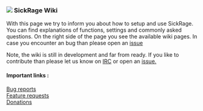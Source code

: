 ### ![](https://avatars2.githubusercontent.com/u/9251163?v=3&s=30) SickRage Wiki


  

With this page we try to inform you about how to setup and use SickRage.
You can find explanations of functions, settings and commonly asked questions.
On the right side of the page you see the available wiki pages.
In case you encounter an bug than please open an [issue](https://github.com/SickRage/SickRage/issues)  

Note, the wiki is still in development and far from ready. If you like to contribute than please let us know on [IRC](https://kiwiirc.com/client/irc.freenode.net/?theme=basic#sickrage-issues) or open an [issue.](https://github.com/SickRage/SickRage/issues)
 
#### Important links :  
[Bug reports](https://github.com/SickRage/SickRage/issues)  
[Feature requests](http://feathub.com/SickRage/SickRage)  
[Donations](https://github.com/SickRage/SickRage/wiki/Donations)  

